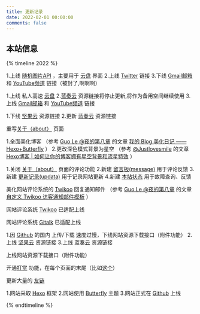 ```yaml
---
title: 更新记录
date: 2022-02-01 00:00:00
comments: false
---
```


## 本站信息 
{% timeline 2022 %}
<!-- timeline 04-23 -->
1.上线 [随机图片API](https://api-random-picture.muyangplus.vercel.app/) ，主要用于 [云盘](https://pan.muyangplus.vercel.app) 界面
2.上线 [Twitter](https://twitter.com/muyangplus) 链接
3.下线 [Gmail邮箱](mailto:muyangsir@gmail.com) 和 [YouTube频道](https://www.youtube.com/channel/UCwQqwDGRdzWN6n6VhyKlNog) 链接（被封了,啊啊啊）
<!-- endtimeline -->
<!-- timeline 04-22 -->
1.上线 私人高速 [云盘](https://pan.muyangplus.vercel.app)
2.[蓝奏云](https://muyangplus.lanzouw.com/) 资源链接将停止更新,将作为备用空间继续使用
3.上线 [Gmail邮箱](mailto:muyangsir@gmail.com) 和 [YouTube频道](https://www.youtube.com/channel/UCwQqwDGRdzWN6n6VhyKlNog) 链接
<!-- endtimeline -->
<!-- timeline 03-04 -->
1.下线 [坚果云](https://www.jianguoyun.com/) 资源链接
2.更新 [蓝奏云](https://muyangplus.lanzouw.com/) 资源链接
<!-- endtimeline -->
<!-- timeline 02-03 -->
重写[关于（about）](/about/) 页面
<!-- endtimeline -->
<!-- timeline 02-02 -->
1.全面美化博客
（参考 [Guo Le @夜的第八章](https://guole.fun) 的文章 [我的 Blog 美化日记 ——Hexo+Butterfly](https://guole.fun/posts/butterfly-custom) ）
2.更改深色模式背景为星空
（参考 [@Justlovesmile](https://blog.justlovesmile.top) 的文章 [Hexo博客 | 如何让你的博客拥有星空背景和流星特效](https://blog.justlovesmile.top/posts/6a260bf6.html) ）
<!-- endtimeline -->
<!-- timeline 02-01 -->
1.关闭 [关于（about）](/about/) 页面的评论功能
2.新建 [留言板(message)](/message/) 用于评论反馈
3.新建 [更新记录(updata)](/updata/) 用于记录网站更新
4.新建 [本站状态](https://muyangblog.instatus.com/) 用于故障查询、反馈
<!-- endtimeline -->
<!-- timeline 01-30 -->
美化网站评论系统的 [Twikoo](https://twikoo.js.org) 回复通知邮件
（参考 [Guo Le @夜的第八章](https://guole.fun) 的文章 [自定义 Twikoo 访客通知邮件模板](https://guole.fun/posts/62740) ）
<!-- endtimeline -->
<!-- timeline 01-30 -->
网站评论系统 [Twikoo](https://twikoo.js.org) 已适配上线
<!-- endtimeline -->
<!-- timeline 01-29 -->
网站评论系统 [Gitalk](https://github.com/gitalk/gitalk) 已适配上线
<!-- endtimeline -->
<!-- timeline 01-28 -->
1.因 [Github](https://github.com) 的国内 上传/下载 速度过慢，下线网站资源下载接口（附件功能）
2.上线 [坚果云](https://www.jianguoyun.com/) 资源链接
3.上线 [蓝奏云](https://muyangplus.lanzouw.com/) 资源链接
<!-- endtimeline -->
<!-- timeline 01-27 -->
上线网站资源下载接口（附件功能）
<!-- endtimeline -->
<!-- timeline 01-26 -->
开通[打赏](/2022/01/01/1/) 功能，在每个页面的末尾（比如[这个](/2022/01/01/1/)）
<!-- endtimeline -->
<!-- timeline 01-25 -->
更新大量的 [友链](/link/) 
<!-- endtimeline -->
<!-- timeline 01-01 -->
1.网站采取 [Hexo](https://hexo.io/) 框架
2.网站使用 [Butterfly](https://github.com/jerryc127/hexo-theme-butterfly) 主题
3.网站正式在 [Github](https://muyangplus.github.io) 上线
<!-- endtimeline -->
{% endtimeline %}


